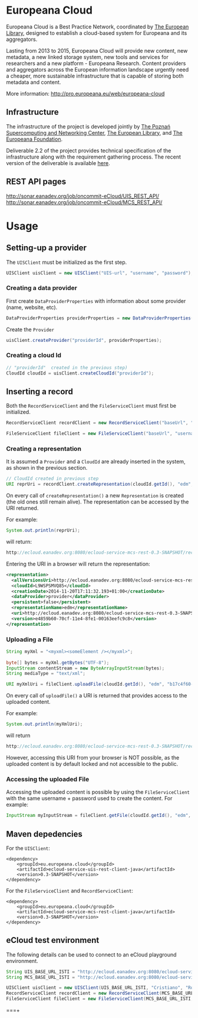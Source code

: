 Europeana Cloud
======

Europeana Cloud is a Best Practice Network, coordinated by [The European Library](http://www.theeuropeanlibrary.org/), designed to establish a cloud-based system for Europeana and its aggregators.

Lasting from 2013 to 2015, Europeana Cloud will provide new content, new metadata, a new linked storage system, new tools and services for researchers and a new platform - Europeana Research. Content providers and aggregators across the European information landscape urgently need a cheaper, more sustainable infrastructure that is capable of storing both metadata and content.

More information: http://pro.europeana.eu/web/europeana-cloud


## Infrastructure

The infrastructure of the project is developed jointly by [The Poznań Supercomputing and Networking Center](http://www.man.poznan.pl/online/en/), [The European Library](http://www.theeuropeanlibrary.org/), and [The Europeana Foundation](http://www.europeana.eu/). 

Deliverable 2.2 of the project provides technical specification of the infrastructure along with the requirement gathering process. The recent version of the deliverable is available [here](http://pro.europeana.eu/web/europeana-cloud/results/-/document_library_display/p6BV/view/1861920/57410).


## REST API pages
http://sonar.eanadev.org/job/oncommit-eCloud/UIS_REST_API/
http://sonar.eanadev.org/job/oncommit-eCloud/MCS_REST_API/


# Usage

## Setting-up a provider

The `UISClient` must be initialized as the first step.

```java
UISClient uisClient = new UISClient("UIS-url", "username", "password");
```

### Creating a data provider


First create `DataProviderProperties` with information about some provider (name, website, etc).

```java
DataProviderProperties providerProperties = new DataProviderProperties("Sveriges nationalbibliotek", "address", "organisationWebsite", "organisationWebsiteURL", "digitalLibraryWebsite", "digitalLibraryURL", "contactPerson", "remarks");
```

Create the `Provider`

```java
uisClient.createProvider("providerId", providerProperties);
```

### Creating a cloud Id

 
```java
// "providerId"  created in the previous step)
CloudId cloudId = uisClient.createCloudId("providerId");
```

## Inserting a record

Both the `RecordServiceClient` and the `FileServiceClient` must first be initialized.

```java
RecordServiceClient recordClient = new RecordServiceClient("baseUrl", "username", "password");
```
```java
FileServiceClient fileClient = new FileServiceClient("baseUrl", "username", "password");
```

### Creating a representation  

It is assumed a `Provider` and a `CloudId` are already inserted in the system, as shown in the previous section.

```java
// CloudId created in previous step
URI reprUri = recordClient.createRepresentation(cloudId.getId(), "edm", "providerId");
```

On every call of `createRepresentation()` a new `Representation` is created (the old ones still remain alive). The representation can be accessed by the URI returned. 

For example:
```java
System.out.println(reprUri);
```

will return:
```java
http://ecloud.eanadev.org:8080/ecloud-service-mcs-rest-0.3-SNAPSHOT/records/L9WSPSMVQ85/representations/edm/versions/b17c4f60-70d0-11e4-8fe1-00163eefc9c8
```


Entering the URI in a browser will return the representation:
```xml
<representation>
  <allVersionsUri>http://ecloud.eanadev.org:8080/ecloud-service-mcs-rest-0.3-SNAPSHOT/records/L9WSPSMVQ85/representations/edm/versions</allVersionsUri>
  <cloudId>L9WSPSMVQ85</cloudId>
  <creationDate>2014-11-20T17:11:32.193+01:00</creationDate>
  <dataProvider>provider</dataProvider>
  <persistent>false</persistent>
  <representationName>edm</representationName>
  <uri>http://ecloud.eanadev.org:8080/ecloud-service-mcs-rest-0.3-SNAPSHOT/records/L9WSPSMVQ85/representations/edm/versions/e4859b60-70cf-11e4-8fe1-00163eefc9c8</uri>
  <version>e4859b60-70cf-11e4-8fe1-00163eefc9c8</version>
</representation>
```



### Uploading a File  

```java
String myXml = "<myxml><someElement /></myxml>";
        
byte[] bytes = myXml.getBytes("UTF-8");
InputStream contentStream = new ByteArrayInputStream(bytes);
String mediaType = "text/xml";

URI myXmlUri = fileClient.uploadFile(cloudId.getId(), "edm", "b17c4f60-70d0-11e4-8fe1-00163eefc9c8", contentStream, mediaType);
```

On every call of `uploadFile()` a URI is returned that provides access to the uploaded content.

For example:
```java
System.out.println(myXmlUri);
```

will return 
```java
http://ecloud.eanadev.org:8080/ecloud-service-mcs-rest-0.3-SNAPSHOT/records/L9WSPSMVQ85/representations/edm/versions/b17c4f60-70d0-11e4-8fe1-00163eefc9c8/files/ef9322a1-5416-4109-a727-2bdfecbf352d
```

However, accessing this URI from your browser is NOT possible, as the uploaded content is by default locked and not accessible to the public. 


### Accessing the uploaded File  

Accessing the uploaded content is possible by using the `FileServiceClient` with the same username + password used to create the content. For example:

```java
InputStream myInputStream = fileClient.getFile(cloudId.getId(), "edm", "b17c4f60-70d0-11e4-8fe1-00163eefc9c8", "ef9322a1-5416-4109-a727-2bdfecbf352d");
```

## Maven depedencies

For the `UISClient`:
```
<dependency>
    <groupId>eu.europeana.cloud</groupId>
    <artifactId>ecloud-service-uis-rest-client-java</artifactId>
    <version>0.3-SNAPSHOT</version>
</dependency>
```

For the `FileServiceClient` and `RecordServiceClient`:
```
<dependency>
    <groupId>eu.europeana.cloud</groupId>
    <artifactId>ecloud-service-mcs-rest-client-java</artifactId>
    <version>0.3-SNAPSHOT</version>
</dependency>
```

## eCloud test environment

The following details can be used to connect to an eCloud playground environment.

```java
String UIS_BASE_URL_ISTI = "http://ecloud.eanadev.org:8080/ecloud-service-uis-rest-0.3-SNAPSHOT";
String MCS_BASE_URL_ISTI = "http://ecloud.eanadev.org:8080/ecloud-service-mcs-rest-0.3-SNAPSHOT";

UISClient uisClient = new UISClient(UIS_BASE_URL_ISTI, "Cristiano", "Ronaldo");
RecordServiceClient recordClient = new RecordServiceClient(MCS_BASE_URL_ISTI, "Cristiano", "Ronaldo");
FileServiceClient fileClient = new FileServiceClient(MCS_BASE_URL_ISTI, "Cristiano", "Ronaldo");
```



===+
